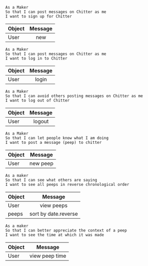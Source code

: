 ```
As a Maker
So that I can post messages on Chitter as me
I want to sign up for Chitter
```
|Object|Message|
|------|:-----:|
|User  |new    |

```
As a Maker
So that I can post messages on Chitter as me
I want to log in to Chitter
```
|Object|Message|
|------|:-----:|
|User  |login  |

```
As a Maker
So that I can avoid others posting messages on Chitter as me
I want to log out of Chitter
```
|Object|Message|
|------|:-----:|
|User  |logout |

```
As a Maker
So that I can let people know what I am doing  
I want to post a message (peep) to chitter
```
|Object|Message |
|------|:------:|
|User  |new peep|

```
As a maker
So that I can see what others are saying  
I want to see all peeps in reverse chronological order
```
|Object|Message             |
|------|:------------------:|
|User  |view peeps          |
|peeps |sort by date.reverse|

```
As a maker
So that I can better appreciate the context of a peep
I want to see the time at which it was made
```
|Object|Message       |
|------|:------------:|
|User  |view peep time|
